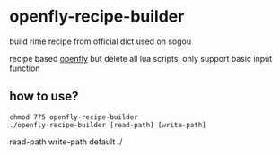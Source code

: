 # openfly-recipe-builder

build rime recipe from official dict used on sogou

recipe based [openfly](https://github.com/amorphobia/openfly) but delete all lua scripts, only support basic input function


## how to use?

```shell
chmod 775 openfly-recipe-builder
./openfly-recipe-builder [read-path] [write-path]
```

read-path write-path default ./


